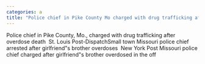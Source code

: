 ```yaml
---
categories: a
title: "Police chief in Pike County Mo charged with drug trafficking after overdose death  St Louis PostDispatch"
---
```

Police chief in Pike County, Mo., charged with drug trafficking after overdose death&nbsp;&nbsp;St. Louis Post-DispatchSmall town Missouri police chief arrested after girlfriend"s brother overdoses&nbsp;&nbsp;New York Post Missouri police chief charged after girlfriend"s brother overdosed in the off
